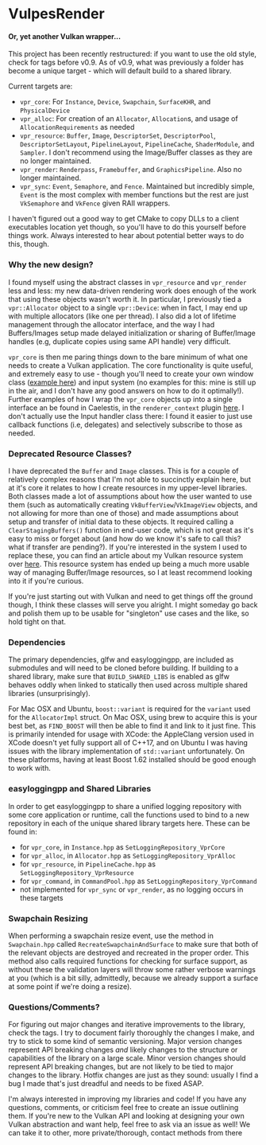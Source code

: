 # VulpesRender
#### Or, yet another Vulkan wrapper...

This project has been recently restructured: if you want to use the old style, check for tags before v0.9. As of v0.9, what was previously a folder has become a unique target - which will default build to a shared library.

Current targets are:
- `vpr_core`: For `Instance`, `Device`, `Swapchain`, `SurfaceKHR`, and `PhysicalDevice`
- `vpr_alloc`: For creation of an `Allocator`, `Allocation`s, and usage of `AllocationRequirements` as needed
- `vpr_resource`: `Buffer`, `Image`, `DescriptorSet`, `DescriptorPool`, `DescriptorSetLayout`, `PipelineLayout`, `PipelineCache`, `ShaderModule`, and `Sampler`. I don't recommend using the Image/Buffer classes as they are no longer maintained. 
- `vpr_render`: `Renderpass`, `Framebuffer`, and `GraphicsPipeline`. Also no longer maintained.
- `vpr_sync`: `Event`, `Semaphore`, and `Fence`. Maintained but incredibly simple, `Event` is the most complex with member functions but the rest are just `VkSemaphore` and `VkFence` given RAII wrappers.

I haven't figured out a good way to get CMake to copy DLLs to a client executables location yet though, so you'll have to do this yourself before things work. Always interested to hear about potential better ways to do this, though.

### Why the new design?

I found myself using the abstract classes in `vpr_resource` and `vpr_render` less and less: my new data-driven rendering work does enough of the work that using these objects wasn't worth it. In particular, I previously tied a `vpr::Allocator` object to a single `vpr::Device`: when in fact, I may end up with multiple allocators (like one per thread). I also did a lot of lifetime management through the allocator interface, and the way I had Buffers/Images setup made delayed initialization or sharing of Buffer/Image handles (e.g, duplicate copies using same API handle) very difficult.

`vpr_core` is then me paring things down to the bare minimum of what one needs to create a Vulkan application. The core functionality is quite useful, and extremely easy to use - though you'll need to create your own window class ([example here](https://gist.github.com/fuchstraumer/9055fe7a4a0cfc1f8ebc598fa162fa85)) and input system (no examples for this: mine is still up in the air, and I don't have any good answers on how to do it optimally!). Further examples of how I wrap the `vpr_core` objects up into a single interface an be found in Caelestis, in the `renderer_context` plugin [here](https://github.com/fuchstraumer/Caelestis/tree/a88d9184e259fc199e8f773ee95caefd6edd14ab/plugins/renderer_context). I don't actually use the Input handler class there: I found it easier to just use callback functions (i.e, delegates) and selectively subscribe to those as needed.

### Deprecated Resource Classes?

I have deprecated the `Buffer` and `Image` classes. This is for a couple of relatively complex reasons that I'm not able to succinctly explain here, but at it's core it relates to how I create resources in my upper-level libraries. Both classes made a lot of assumptions about how the user wanted to use them (such as automatically creating `VkBufferView`/`VkImageView` objects, and not allowing for more than one of those) and made assumptions about setup and transfer of initial data to these objects. It required calling a `ClearStagingBuffers()` function in end-user code, which is not great as it's easy to miss or forget about (and how do we know it's safe to call this? what if transfer are pending?). If you're interested in the system I used to replace these, you can find an article about my Vulkan resource system over [here](https://fuchstraumer.github.io/Vulkan-Resource-Plugin/). This resource system has ended up being a much more usable way of managing Buffer/Image resources, so I at least recommend looking into it if you're curious.

If you're just starting out with Vulkan and need to get things off the ground though, I think these classes will serve you alright. I might someday go back and polish them up to be usable for "singleton" use cases and the like, so hold tight on that.

### Dependencies

The primary dependencies, glfw and easyloggingpp, are included as submodules and will need to be cloned before building. If building to a shared library, make sure that `BUILD_SHARED_LIBS` is enabled as glfw behaves oddly when linked to statically then used across multiple shared libraries (unsurprisingly).

For Mac OSX and Ubuntu, `boost::variant` is required for the `variant` used for the `AllocatorImpl` struct. On Mac OSX, using brew to acquire this is your best bet, as `FIND_BOOST` will then be able to find it and link to it just fine. This is primarily intended for usage with XCode: the AppleClang version used in XCode doesn't yet fully support all of C++17, and on Ubuntu I was having issues with the library implementation of `std::variant` unfortunately. On these platforms, having at least Boost 1.62 installed should be good enough to work with.

### easyloggingpp and Shared Libraries

In order to get easyloggingpp to share a unified logging repository with some core application or runtime, call the functions used to bind to a new repository in each of the unique shared library targets here. These can be found in:

- for `vpr_core`, in `Instance.hpp` as `SetLoggingRepository_VprCore`
- for `vpr_alloc`, in `Allocator.hpp` as `SetLoggingRepository_VprAlloc`
- for `vpr_resource`, in `PipelineCache.hpp` as `SetLoggingRepository_VprResource`
- for `vpr_command`, in `CommandPool.hpp` as `SetLoggingRepository_VprCommand`
- not implemented for `vpr_sync` or `vpr_render`, as no logging occurs in these targets

### Swapchain Resizing

When performing a swapchain resize event, use the method in `Swapchain.hpp` called `RecreateSwapchainAndSurface` to make sure that both of the relevant objects are destroyed and recreated in the proper order. This method also calls required functions for checking for surface support, as without these the validation layers will throw some rather verbose warnings at you (which is a bit silly, admittedly, because we already support a surface at some point if we're doing a resize).

### Questions/Comments?

For figuring out major changes and iterative improvements to the library, check the tags. I try to document fairly thoroughly the changes I make, and try to stick to some kind of semantic versioning. Major version changes represent API breaking changes *and* likely changes to the structure or capabilities of the library on a large scale. Minor version changes should represent API breaking changes, but are not likely to be tied to major changes to the library. Hotfix changes are just as they sound: usually I find a bug I made that's just dreadful and needs to be fixed ASAP.

I'm always interested in improving my libraries and code! If you have any questions, comments, or criticism feel free to create an issue outlining them. If you're new to the Vulkan API and looking at designing your own Vulkan abstraction and want help, feel free to ask via an issue as well! We can take it to other, more private/thorough, contact methods from there
